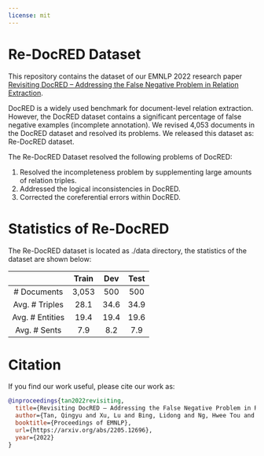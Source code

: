 ```yaml
---
license: mit
---
```

# Re-DocRED Dataset

This repository contains the dataset of our EMNLP 2022 research paper [Revisiting DocRED – Addressing the False Negative Problem
in Relation Extraction](https://arxiv.org/pdf/2205.12696.pdf).

DocRED is a widely used benchmark for document-level relation extraction. However, the DocRED dataset contains a significant percentage of false negative examples (incomplete annotation). We revised 4,053 documents in the DocRED dataset and resolved its problems. We released this dataset as: Re-DocRED dataset.

The Re-DocRED Dataset resolved the following problems of DocRED:
1. Resolved the incompleteness problem by supplementing large amounts of relation triples.
2. Addressed the logical inconsistencies in DocRED.
3. Corrected the coreferential errors within DocRED.


# Statistics of Re-DocRED
The Re-DocRED dataset is located as ./data directory, the statistics of the dataset are shown below:


|  | Train  | Dev  |  Test  |
| :---:   | :-: | :-: |:-: |
| # Documents | 3,053 | 500 |  500 |
| Avg. # Triples | 28.1 | 34.6 |  34.9 |
| Avg. # Entities | 19.4 | 19.4 | 19.6 |
| Avg. # Sents | 7.9 | 8.2 | 7.9 |

# Citation
If you find our work useful, please cite our work as:
```bibtex
@inproceedings{tan2022revisiting,
  title={Revisiting DocRED – Addressing the False Negative Problem in Relation Extraction},
  author={Tan, Qingyu and Xu, Lu and Bing, Lidong and Ng, Hwee Tou and Aljunied, Sharifah Mahani},
  booktitle={Proceedings of EMNLP},
  url={https://arxiv.org/abs/2205.12696},
  year={2022}
}
```


